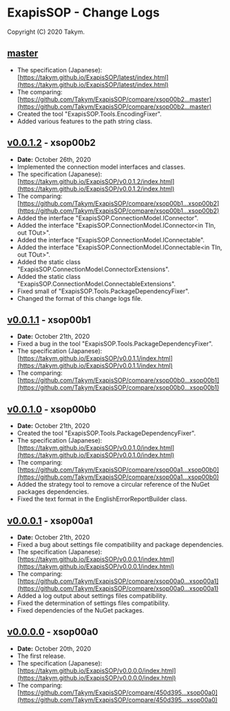 # ExapisSOP - Change Logs
Copyright (C) 2020 Takym.

## [master]
 * The specification (Japanese): [https://takym.github.io/ExapisSOP/latest/index.html](https://takym.github.io/ExapisSOP/latest/index.html)
 * The comparing: [https://github.com/Takym/ExapisSOP/compare/xsop00b2...master](https://github.com/Takym/ExapisSOP/compare/xsop00b2...master)
 * Created the tool "ExapisSOP.Tools.EncodingFixer".
 * Added various features to the path string class.

## [v0.0.1.2] - xsop00b2
 * **Date:** October 26th, 2020
 * Implemented the connection model interfaces and classes.
 * The specification (Japanese): [https://takym.github.io/ExapisSOP/v0.0.1.2/index.html](https://takym.github.io/ExapisSOP/v0.0.1.2/index.html)
 * The comparing: [https://github.com/Takym/ExapisSOP/compare/xsop00b1...xsop00b2](https://github.com/Takym/ExapisSOP/compare/xsop00b1...xsop00b2)
 * Added the interface "ExapisSOP.ConnectionModel.IConnector".
 * Added the interface "ExapisSOP.ConnectionModel.IConnector&lt;in TIn, out TOut&gt;".
 * Added the interface "ExapisSOP.ConnectionModel.IConnectable".
 * Added the interface "ExapisSOP.ConnectionModel.IConnectable&lt;in TIn, out TOut&gt;".
 * Added the static class "ExapisSOP.ConnectionModel.ConnectorExtensions".
 * Added the static class "ExapisSOP.ConnectionModel.ConnectableExtensions".
 * Fixed small of "ExapisSOP.Tools.PackageDependencyFixer".
 * Changed the format of this change logs file.

## [v0.0.1.1] - xsop00b1
 * **Date:** October 21th, 2020
 * Fixed a bug in the tool "ExapisSOP.Tools.PackageDependencyFixer".
 * The specification (Japanese): [https://takym.github.io/ExapisSOP/v0.0.1.1/index.html](https://takym.github.io/ExapisSOP/v0.0.1.1/index.html)
 * The comparing: [https://github.com/Takym/ExapisSOP/compare/xsop00b0...xsop00b1](https://github.com/Takym/ExapisSOP/compare/xsop00b0...xsop00b1)

## [v0.0.1.0] - xsop00b0
 * **Date:** October 21th, 2020
 * Created the tool "ExapisSOP.Tools.PackageDependencyFixer".
 * The specification (Japanese): [https://takym.github.io/ExapisSOP/v0.0.1.0/index.html](https://takym.github.io/ExapisSOP/v0.0.1.0/index.html)
 * The comparing: [https://github.com/Takym/ExapisSOP/compare/xsop00a1...xsop00b0](https://github.com/Takym/ExapisSOP/compare/xsop00a1...xsop00b0)
 * Added the strategy tool to remove a circular reference of the NuGet packages dependencies.
 * Fixed the text format in the EnglishErrorReportBuilder class.

## [v0.0.0.1] - xsop00a1
 * **Date:** October 21th, 2020
 * Fixed a bug about settings file compatibility and package dependencies.
 * The specification (Japanese): [https://takym.github.io/ExapisSOP/v0.0.0.1/index.html](https://takym.github.io/ExapisSOP/v0.0.0.1/index.html)
 * The comparing: [https://github.com/Takym/ExapisSOP/compare/xsop00a0...xsop00a1](https://github.com/Takym/ExapisSOP/compare/xsop00a0...xsop00a1)
 * Added a log output about settings files compatibility.
 * Fixed the determination of settings files compatibility.
 * Fixed dependencies of the NuGet packages.

## [v0.0.0.0] - xsop00a0
 * **Date:** October 20th, 2020
 * The first release.
 * The specification (Japanese): [https://takym.github.io/ExapisSOP/v0.0.0.0/index.html](https://takym.github.io/ExapisSOP/v0.0.0.0/index.html)
 * The comparing: [https://github.com/Takym/ExapisSOP/compare/450d395...xsop00a0](https://github.com/Takym/ExapisSOP/compare/450d395...xsop00a0)


[master]: https://github.com/Takym/ExapisSOP/tree/master
[v0.0.1.2]: https://github.com/Takym/ExapisSOP/releases/tag/xsop00b2
[v0.0.1.1]: https://github.com/Takym/ExapisSOP/releases/tag/xsop00b1
[v0.0.1.0]: https://github.com/Takym/ExapisSOP/releases/tag/xsop00b0
[v0.0.0.1]: https://github.com/Takym/ExapisSOP/releases/tag/xsop00a1
[v0.0.0.0]: https://github.com/Takym/ExapisSOP/releases/tag/xsop00a0
